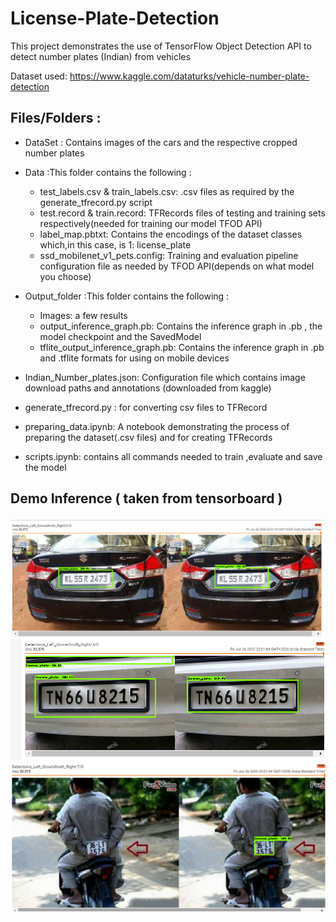 # License-Plate-Detection
This project demonstrates the use of TensorFlow Object Detection API to detect number plates (Indian) from vehicles

Dataset used: https://www.kaggle.com/dataturks/vehicle-number-plate-detection

## Files/Folders :
- DataSet : Contains images of the cars and the respective cropped number plates
- Data :This folder contains the following :
     - test_labels.csv & train_labels.csv: .csv files as required by the generate_tfrecord.py script
     - test.record & train.record: TFRecords files of testing and training sets respectively(needed for training our model TFOD API)
     - label_map.pbtxt: Contains the encodings of the dataset classes which,in this case, is 1: license_plate
     - ssd_mobilenet_v1_pets.config: Training and evaluation pipeline configuration file as needed by TFOD API(depends on what model you choose)
 - Output_folder :This folder contains the following :
     - Images: a few results
     - output_inference_graph.pb: Contains the inference graph in .pb , the model checkpoint and the SavedModel
     - tflite_output_inference_graph.pb: Contains the inference graph in .pb and .tflite formats for using on mobile devices

- Indian_Number_plates.json: Configuration file which contains image download paths and annotations (downloaded from kaggle)
- generate_tfrecord.py : for converting csv files to TFRecord
- preparing_data.ipynb: A notebook demonstrating the process of preparing the dataset(.csv files) and for creating TFRecords
- scripts.ipynb: contains all commands needed to train ,evaluate and save the model

## Demo Inference ( taken from tensorboard )
![Alt Text](https://github.com/harshita-555/Licence-Plate-Detection/blob/master/License_Plate_Detection/output_folder/Images/success_2.png)
![Alt Text](https://github.com/harshita-555/Licence-Plate-Detection/blob/master/License_Plate_Detection/output_folder/Images/success_3.png)
![Alt Text](https://github.com/harshita-555/Licence-Plate-Detection/blob/master/License_Plate_Detection/output_folder/Images/fail_1.png)



